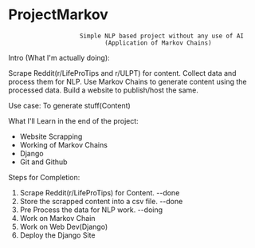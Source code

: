 <h1>ProjectMarkov</h1>

                        Simple NLP based project without any use of AI
                               (Application of Markov Chains)



Intro (What I'm actually doing):<br><div>
        Scrape Reddit(r/LifeProTips and r/ULPT) for content. Collect data and process them for NLP. Use Markov Chains to generate content using the processed data. Build a website to publish/host the same.
</div>

Use case:
        To generate stuff(Content)

What I'll Learn in the end of the project:
        <ul>
  <li>Website Scrapping</li>
  <li>Working of Markov Chains</li>
  <li>Django</li>
  <li>Git and Github</li>
</ul> 

Steps for Completion:
1) Scrape Reddit(r/LifeProTips) for Content. --done
2) Store the scrapped content into a csv file. --done
3) Pre Process the data for NLP work. --doing
4) Work on Markov Chain
5) Work on Web Dev(Django) 
6) Deploy the Django Site

